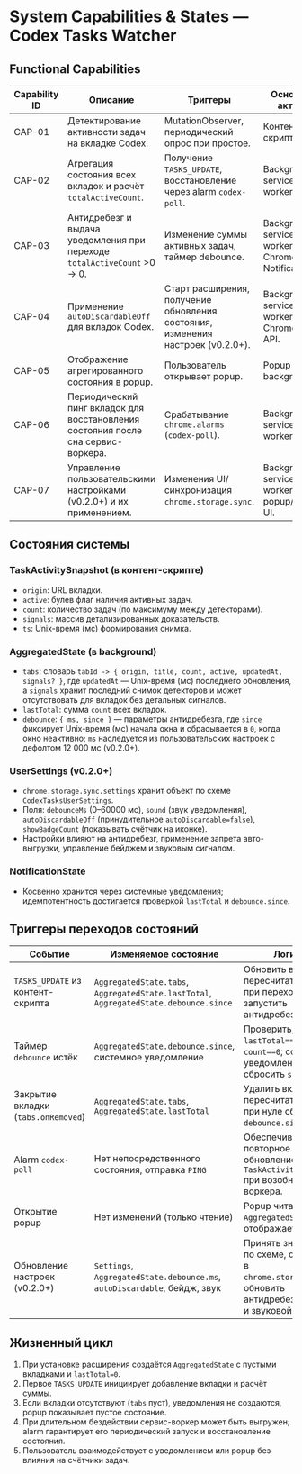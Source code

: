 # System Capabilities & States — Codex Tasks Watcher

## Functional Capabilities

| Capability ID | Описание | Триггеры | Основные акторы | Артефакты состояния |
|---------------|----------|----------|-----------------|---------------------|
| CAP-01 | Детектирование активности задач на вкладке Codex. | MutationObserver, периодический опрос при простое. | Контент-скрипт. | `TaskActivitySnapshot` (см. схемы DTO). |
| CAP-02 | Агрегация состояния всех вкладок и расчёт `totalActiveCount`. | Получение `TASKS_UPDATE`, восстановление через alarm `codex-poll`. | Background service worker. | `AggregatedState.tabs`, `AggregatedState.lastTotal`. |
| CAP-03 | Антидребезг и выдача уведомления при переходе `totalActiveCount` >0 → 0. | Изменение суммы активных задач, таймер debounce. | Background service worker, Chrome Notifications. | `AggregatedState.debounce`. |
| CAP-04 | Применение `autoDiscardableOff` для вкладок Codex. | Старт расширения, получение обновления состояния, изменения настроек (v0.2.0+). | Background service worker, Chrome Tabs API. | Нет дополнительного состояния, действует напрямую. |
| CAP-05 | Отображение агрегированного состояния в popup. | Пользователь открывает popup. | Popup UI, background. | Кэш состояния (чтение из `chrome.storage.session.state`). |
| CAP-06 | Периодический пинг вкладок для восстановления состояния после сна сервис-воркера. | Срабатывание `chrome.alarms` (`codex-poll`). | Background service worker. | Запрос `PING` → вкладка отвечает актуальным `TASKS_UPDATE`. |
| CAP-07 | Управление пользовательскими настройками (v0.2.0+) и их применением. | Изменения UI/синхронизация `chrome.storage.sync`. | Background service worker, popup/options UI. | `Settings` по схеме `CodexTasksUserSettings`. |

## Состояния системы

### TaskActivitySnapshot (в контент-скрипте)
- `origin`: URL вкладки.
- `active`: булев флаг наличия активных задач.
- `count`: количество задач (по максимуму между детекторами).
- `signals`: массив детализированных доказательств.
- `ts`: Unix-время (мс) формирования снимка.

### AggregatedState (в background)
- `tabs`: словарь `tabId -> { origin, title, count, active, updatedAt, signals? }`, где `updatedAt` — Unix-время (мс) последнего обновления, а `signals` хранит последний снимок детекторов и может отсутствовать для вкладок без детальных сигналов.
- `lastTotal`: сумма `count` всех вкладок.
- `debounce`: `{ ms, since }` — параметры антидребезга, где `since` фиксирует Unix-время (мс) начала окна и сбрасывается в `0`, когда окно неактивно; `ms` наследуется из пользовательских настроек с дефолтом 12 000 мс (v0.2.0+).

### UserSettings (v0.2.0+)
- `chrome.storage.sync.settings` хранит объект по схеме `CodexTasksUserSettings`.
- Поля: `debounceMs` (0–60000 мс), `sound` (звук уведомления), `autoDiscardableOff` (принудительное `autoDiscardable=false`), `showBadgeCount` (показывать счётчик на иконке).
- Настройки влияют на антидребезг, применение запрета авто-выгрузки, управление бейджем и звуковым сигналом.

### NotificationState
- Косвенно хранится через системные уведомления; идемпотентность достигается проверкой `lastTotal` и `debounce.since`.

## Триггеры переходов состояний

| Событие | Изменяемое состояние | Логика |
|---------|----------------------|--------|
| `TASKS_UPDATE` из контент-скрипта | `AggregatedState.tabs`, `AggregatedState.lastTotal`, `AggregatedState.debounce.since` | Обновить вкладку, пересчитать сумму, при переходе в 0 запустить антидребезг. |
| Таймер `debounce` истёк | `AggregatedState.debounce.since`, системное уведомление | Проверить, что `lastTotal==0` и все `count==0`; создать уведомление, сбросить `since`. |
| Закрытие вкладки (`tabs.onRemoved`) | `AggregatedState.tabs`, `AggregatedState.lastTotal` | Удалить вкладку, пересчитать сумму, при нуле сбросить `debounce.since`. |
| Alarm `codex-poll` | Нет непосредственного состояния, отправка `PING` | Обеспечивает повторное обновление `TaskActivitySnapshot` при возобновлении воркера. |
| Открытие popup | Нет изменений (только чтение) | Popup читает `AggregatedState` и отображает данные. |
| Обновление настроек (v0.2.0+) | `Settings`, `AggregatedState.debounce.ms`, `autoDiscardable`, бейдж, звук | Принять значения по схеме, сохранить в `chrome.storage.sync`, обновить антидребезг, бейдж и звуковой режим. |

## Жизненный цикл

1. При установке расширения создаётся `AggregatedState` с пустыми вкладками и `lastTotal=0`.
2. Первое `TASKS_UPDATE` инициирует добавление вкладки и расчёт суммы.
3. Если вкладки отсутствуют (`tabs` пуст), уведомления не создаются, popup показывает пустое состояние.
4. При длительном бездействии сервис-воркер может быть выгружен; alarm гарантирует его периодический запуск и восстановление состояния.
5. Пользователь взаимодействует с уведомлением или popup без влияния на счётчики задач.
